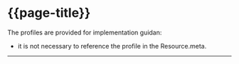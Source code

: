 # {{page-title}}

The profiles are provided for implementation guidan:
- it is not necessary to reference the profile in the Resource.meta. 

<hr class="thickline">
